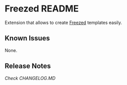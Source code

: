 # Freezed README

Extension that allows to create [Freezed](https://pub.dev/packages/freezed) templates easily.

## Known Issues

None.

## Release Notes

*Check CHANGELOG.MD*




